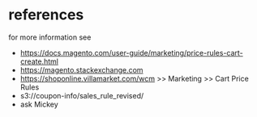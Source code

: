 # references

for more information see
- https://docs.magento.com/user-guide/marketing/price-rules-cart-create.html
- https://magento.stackexchange.com
- https://shoponline.villamarket.com/wcm >> Marketing >> Cart Price Rules
- s3://coupon-info/sales_rule_revised/
- ask Mickey